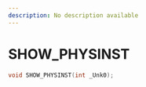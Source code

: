 ```yaml
---
description: No description available 
---
```


# SHOW_PHYSINST

```cpp
void SHOW_PHYSINST(int _Unk0);
```